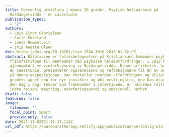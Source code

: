 ```yaml
---
title: Personlig utvikling i minus 20 grader. Psykisk helsearbeid på
  Hardangervidda - en casestudie
publication_types:
  - "2"
authors:
  - Leiv Einar Gabrielsen
  - Jarle Føreland
  - Janne Rommetveit
  - Iris Anette Olsen
doi: https://doi.org/10.18261/issn.1504-3010-2016-01-02-05
abstract: Bålplassen er fellesbetegnelsen på Kristiansand kommunes psykososiale
  friluftstilbud til mennesker med psykiske helseutfordringer. I 2013 ble det
  gjennomført en vinterkryssing av Hardangervidda. Denne artikkelen, basert på
  en casestudie, presenterer opplevelsene og refleksjonene til én av deltakerne
  på denne ekspedisjonen. Han forteller hvordan utfordringene og slitet på vidda
  gradvis åpner opp for nye innsikter og økt mestringstro, noe han drar nytte av
  den dag i dag. Temaer som fremkommer i intervjuene, er naturens rolle, den
  indre reisen, mestring, overføringsverdi og emosjonell nærhet.
draft: false
featured: false
image:
  filename: ""
  focal_point: Smart
  preview_only: false
date: 2021-11-02T21:11:12.114Z
url_pdf: https://outdoorstherapy.netlify.app/publication/personlig-utvikling-i-minus-20-grader-psykisk-helsearbeid-pa-hardangervidda-en-casestudie/4.Gabrielsen2016.pdf
---
```


